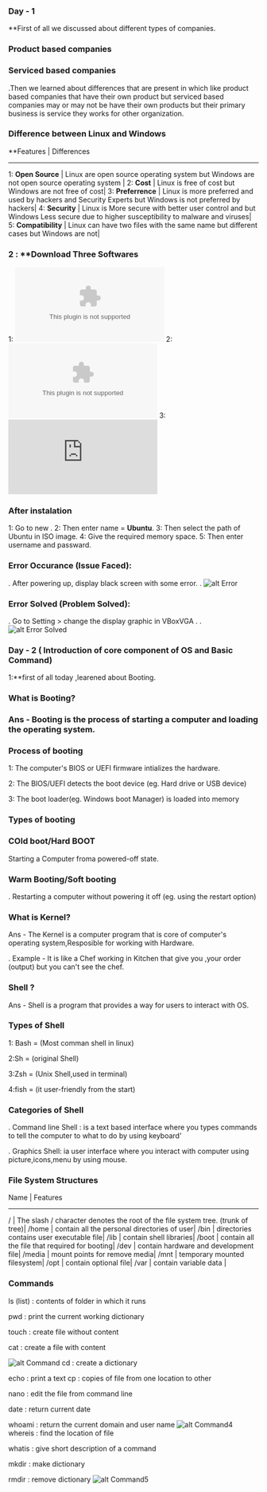  ### Day - 1
**First of all we discussed about different types of companies.
### Product based companies
### Serviced based companies
.Then we learned about differences that are present in which like product based companies that have their own product but serviced based companies may or may not be have their own products but their primary business is service they works for other organization.
### Difference between Linux and Windows 

**Features           | Differences
_ _ _ _ _ _ _ _ _ _ _ _ _ _ _ _ _ _ _ _ _ _  _ _ _ _  _ _ _ _ _ _ _ _ _ _ _ _ _ _ _ _ _ _ _ _ _ _ _ _ _ _ _ _ _ _ _ _ _ 
 1: **Open Source**  | Linux are open source operating system but Windows are not open source operating system |
2: **Cost**         | Linux is free of cost but Windows are not free of cost|
3: **Preferrence**   | Linux is more preferred and used by hackers and Security Experts but Windows is not preferred by hackers|
4: **Security**      | Linux is More secure with better user control and  but Windows Less secure due to higher susceptibility to malware and viruses|
5: **Compatibility** | Linux can have two files with the same name but different cases but Windows are not|
### 2 : **Download Three Softwares
1: ![Oracle Virtual Machine](https://download.virtualbox.org/virtualbox/7.1.10/VirtualBox-7.1.10-169112-Win.exe)
2: ![Microsof Visual C++](https://download.visualstudio.microsoft.com/download/pr/40b59c73-1480-4caf-ab5b-4886f176bf71/D62841375B90782B1829483AC75695CCEF680A8F13E7DE569B992EF33C6CD14A/VC_redist.x64.exe)
3: ![Ubuntu 24.04.2](http://login.gndec.ac.in/ubuntu-24.04.2-desktop-amd64.iso)
### After instalation 
1: Go to new .
2: Then enter name = **Ubuntu**.
3: Then select the path of Ubuntu in ISO image.
4: Give the required memory space.
5: Then enter username and passward.
### Error Occurance (Issue Faced):
. After powering up, display black screen with some error.
. ![alt Error](Error.png)
### Error Solved (Problem Solved):
. Go to Setting > change the display graphic in VBoxVGA .
.![alt Error Solved](ErrorSolved.png)

### Day - 2 ( Introduction of core component of OS and Basic Command)
1:**first of all today ,learened about Booting.
### What is Booting?
### Ans - Booting is the process of starting a computer and loading the operating system.
### Process of booting
1: The computer's BIOS or UEFI firmware intializes the hardware.

2: The BIOS/UEFI detects the boot device (eg. Hard drive or USB device)

3: The boot loader(eg. Windows boot Manager) is loaded into memory
### Types of booting
### COld boot/Hard BOOT
Starting a Computer froma  powered-off state.
### Warm Booting/Soft booting
. Restarting a computer without powering it off (eg. using the restart option)
### What is Kernel?
 Ans - The Kernel is a computer program that is core of computer's  operating system,Resposible for working with Hardware.
 
 . Example - It is like a Chef working in Kitchen that give you ,your order (output) but you can't see the chef.
 ### Shell ?
 Ans - Shell is a program that provides a way for users to interact with OS.
 ### Types of Shell
 1: Bash = (Most comman shell in linux)
 
 2:Sh = (original Shell)
 
 3:Zsh = (Unix Shell,used in terminal)
 
 4:fish = (it user-friendly from the start)
 
 ### Categories of Shell
 . Command line Shell : is a text based interface where you types commands to tell the computer to what to do by using keyboard'
 
 . Graphics Shell: ia user interface where you interact with computer using picture,icons,menu by using mouse.
 
### File System Structures
Name      |    Features
_ _ _ _ _ _ _ _ _ _ _ _ _ _ _ _ _ _ _ _ _ _ _ _ _ _ _ _ _ _ _ _ _ _ _ _ _ _ _ _ _ _ _ _ _ _ _ 
 /        |  The slash / character denotes the root of the file system tree. (trunk of tree)|
 /home    |   contain all the personal directories of user|
 /bin     |   directories contains user executable file| 
 /lib     |   contain shell libraries|
 /boot    |   contain all the file that required for booting|
 /dev     |   contain hardware and development file|
 /media   |   mount points for remove media|
 /mnt     |   temporary mounted filesystem|
 /opt     |   contain optional file|
 /var     |   contain variable data |
 ### Commands  
 ls (list) : contents of folder in which it runs
 
 pwd : print the current working dictionary
 
 touch : create file without content
 
 cat : create a file with content 
 
 ![alt Command](Command1.jpg)
 cd : create a dictionary
 
 echo : print a text
 cp : copies of file from one location to other
 
 nano : edit the file from command line
 
 date : return current date
 
whoami :  return the current domain and user name
![alt Command4](Command4.jpg)
 whereis : find the location of file

 whatis : give short description of a command
 
 mkdir : make dictionary
 
 rmdir : remove dictionary
 ![alt Command5](Command5.jpg)
        
        
        
        
        
        
        
 

 
 









